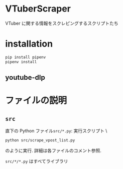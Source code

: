 # VTuberScraper
VTuber に関する情報をスクレピングするスクリプトたち

# installation
```bash
pip install pipenv
pipenv install
```

## youtube-dlp

# ファイルの説明
## `src`

直下の Python ファイル`src/*.py`: 実行スクリプト \
```bash
python src/scrape_vpost_list.py
```
のように実行. 詳細は各ファイルのコメント参照.

`src/*/*.py` はすべてライブラリ
